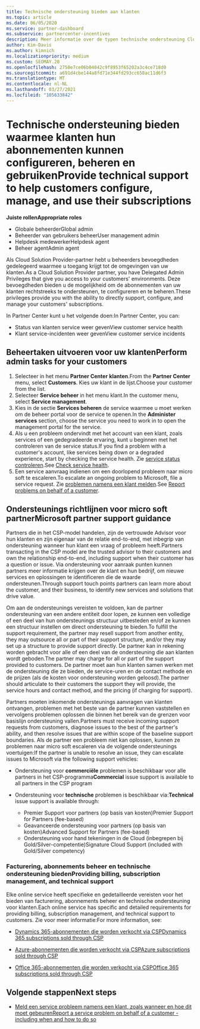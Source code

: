 ```yaml
---
title: Technische ondersteuning bieden aan klanten
ms.topic: article
ms.date: 06/05/2020
ms.service: partner-dashboard
ms.subservice: partnercenter-incentives
description: Meer informatie over de typen technische ondersteuning Cloud Solution Provider-programma partners kunnen hun klanten aanbieden.
author: Kim-Davis
ms.author: kimnich
ms.localizationpriority: medium
ms.custom: SEOMAY.20
ms.openlocfilehash: 2750e7ce06b04042c9f8953f65202a3c4ce718d0
ms.sourcegitcommit: a691d4cbe144a8fd71e344fd293cc658ac11d6f3
ms.translationtype: MT
ms.contentlocale: nl-NL
ms.lasthandoff: 03/27/2021
ms.locfileid: "105633842"
---
```

# <a name="provide-technical-support-to-help-customers-configure-manage-and-use-their-subscriptions"></a><span data-ttu-id="2eb18-103">Technische ondersteuning bieden waarmee klanten hun abonnementen kunnen configureren, beheren en gebruiken</span><span class="sxs-lookup"><span data-stu-id="2eb18-103">Provide technical support to help customers configure, manage, and use their subscriptions</span></span>


<span data-ttu-id="2eb18-104">**Juiste rollen**</span><span class="sxs-lookup"><span data-stu-id="2eb18-104">**Appropriate roles**</span></span>

- <span data-ttu-id="2eb18-105">Globale beheerder</span><span class="sxs-lookup"><span data-stu-id="2eb18-105">Global admin</span></span>
- <span data-ttu-id="2eb18-106">Beheerder van gebruikers beheer</span><span class="sxs-lookup"><span data-stu-id="2eb18-106">User management admin</span></span>
- <span data-ttu-id="2eb18-107">Helpdesk medewerker</span><span class="sxs-lookup"><span data-stu-id="2eb18-107">Helpdesk agent</span></span>
- <span data-ttu-id="2eb18-108">Beheer agent</span><span class="sxs-lookup"><span data-stu-id="2eb18-108">Admin agent</span></span>

<span data-ttu-id="2eb18-109">Als Cloud Solution Provider-partner hebt u beheerders bevoegdheden gedelegeerd waarmee u toegang krijgt tot de omgevingen van uw klanten.</span><span class="sxs-lookup"><span data-stu-id="2eb18-109">As a Cloud Solution Provider partner, you have Delegated Admin Privileges that give you access to your customers' environments.</span></span> <span data-ttu-id="2eb18-110">Deze bevoegdheden bieden u de mogelijkheid om de abonnementen van uw klanten rechtstreeks te ondersteunen, te configureren en te beheren.</span><span class="sxs-lookup"><span data-stu-id="2eb18-110">These privileges provide you with the ability to directly support, configure, and manage your customers' subscriptions.</span></span>

<span data-ttu-id="2eb18-111">In Partner Center kunt u het volgende doen:</span><span class="sxs-lookup"><span data-stu-id="2eb18-111">In Partner Center, you can:</span></span>

- <span data-ttu-id="2eb18-112">Status van klanten service weer geven</span><span class="sxs-lookup"><span data-stu-id="2eb18-112">View customer service health</span></span>
- <span data-ttu-id="2eb18-113">Klant service-incidenten weer geven</span><span class="sxs-lookup"><span data-stu-id="2eb18-113">View customer service incidents</span></span>

## <a name="perform-admin-tasks-for-your-customers"></a><span data-ttu-id="2eb18-114">Beheertaken uitvoeren voor uw klanten</span><span class="sxs-lookup"><span data-stu-id="2eb18-114">Perform admin tasks for your customers</span></span>

1. <span data-ttu-id="2eb18-115">Selecteer in het menu **Partner Center** **klanten**.</span><span class="sxs-lookup"><span data-stu-id="2eb18-115">From the **Partner Center** menu, select **Customers**.</span></span> <span data-ttu-id="2eb18-116">Kies uw klant in de lijst.</span><span class="sxs-lookup"><span data-stu-id="2eb18-116">Choose your customer from the list.</span></span>
2. <span data-ttu-id="2eb18-117">Selecteer **Service beheer** in het menu klant.</span><span class="sxs-lookup"><span data-stu-id="2eb18-117">In the customer menu, select **Service management**.</span></span>
3. <span data-ttu-id="2eb18-118">Kies in de sectie **Services beheren** de service waarmee u moet werken om de beheer portal voor de service te openen.</span><span class="sxs-lookup"><span data-stu-id="2eb18-118">In the **Administer services** section, choose the service you need to work in to open the management portal for the service.</span></span>
4. <span data-ttu-id="2eb18-119">Als u een probleem ondervindt met het account van een klant, zoals services of een gedegradeerde ervaring, kunt u beginnen met het controleren van de service status.</span><span class="sxs-lookup"><span data-stu-id="2eb18-119">If you find a problem with a customer's account, like services being down or a degraded experience, start by checking the service health.</span></span> <span data-ttu-id="2eb18-120">Zie [service status controleren](check-service-health.md).</span><span class="sxs-lookup"><span data-stu-id="2eb18-120">See [Check service health](check-service-health.md).</span></span>
5. <span data-ttu-id="2eb18-121">Een service aanvraag indienen om een doorlopend probleem naar micro soft te escaleren.</span><span class="sxs-lookup"><span data-stu-id="2eb18-121">To escalate an ongoing problem to Microsoft, file a service request.</span></span> <span data-ttu-id="2eb18-122">Zie [problemen namens een klant melden](report-problems-on-behalf-of-a-customer.md).</span><span class="sxs-lookup"><span data-stu-id="2eb18-122">See [Report problems on behalf of a customer](report-problems-on-behalf-of-a-customer.md).</span></span>

## <a name="microsoft-partner-support-guidance"></a><span data-ttu-id="2eb18-123">Ondersteunings richtlijnen voor micro soft partner</span><span class="sxs-lookup"><span data-stu-id="2eb18-123">Microsoft partner support guidance</span></span>

<span data-ttu-id="2eb18-124">Partners die in het CSP-model handelen, zijn de vertrouwde Advisor voor hun klanten en zijn eigenaar van de relatie end-to-end, met inbegrip van ondersteuning wanneer hun klant een vraag of probleem heeft.</span><span class="sxs-lookup"><span data-stu-id="2eb18-124">Partners transacting in the CSP model are the trusted advisor to their customers and own the relationship end-to-end, including support when their customer has a question or issue.</span></span> <span data-ttu-id="2eb18-125">Via ondersteuning voor aanraak punten kunnen partners meer informatie krijgen over de klant en hun bedrijf, om nieuwe services en oplossingen te identificeren die de waarde ondersteunen.</span><span class="sxs-lookup"><span data-stu-id="2eb18-125">Through support touch points partners can learn more about the customer, and their business, to identify new services and solutions that drive value.</span></span>

<span data-ttu-id="2eb18-126">Om aan de ondersteunings vereisten te voldoen, kan de partner ondersteuning van een andere entiteit door lopen, ze kunnen een volledige of een deel van hun ondersteunings structuur uitbesteden en/of ze kunnen een structuur instellen om direct ondersteuning te bieden.</span><span class="sxs-lookup"><span data-stu-id="2eb18-126">To fulfill the support requirement, the partner may resell support from another entity, they may outsource all or part of their support structure, and/or they may set up a structure to provide support directly.</span></span>  <span data-ttu-id="2eb18-127">De partner kan in rekening worden gebracht voor alle of een deel van de ondersteuning die aan klanten wordt geboden.</span><span class="sxs-lookup"><span data-stu-id="2eb18-127">The partner may charge for all or part of the support provided to customers.</span></span> <span data-ttu-id="2eb18-128">De partner moet aan hun klanten samen werken met de ondersteuning die ze bieden, de service-uren en de contact methode en de prijzen (als de kosten voor ondersteuning worden geloosd).</span><span class="sxs-lookup"><span data-stu-id="2eb18-128">The partner should articulate to their customers the support they will provide, the service hours and contact method, and the pricing (if charging for support).</span></span> 

<span data-ttu-id="2eb18-129">Partners moeten inkomende ondersteunings aanvragen van klanten ontvangen, problemen met het beste van de partner kunnen vaststellen en vervolgens problemen oplossen die binnen het bereik van de grenzen voor basislijn ondersteuning vallen.</span><span class="sxs-lookup"><span data-stu-id="2eb18-129">Partners must receive incoming support requests from customers, diagnose issues to the best of the partner's ability, and then resolve issues that are within scope of the baseline support boundaries.</span></span> <span data-ttu-id="2eb18-130">Als de partner een probleem niet kan oplossen, kunnen ze problemen naar micro soft escaleren via de volgende ondersteunings voertuigen:</span><span class="sxs-lookup"><span data-stu-id="2eb18-130">If the partner is unable to resolve an issue, they can escalate issues to Microsoft via the following support vehicles:</span></span>

- <span data-ttu-id="2eb18-131">Ondersteuning voor **commerciële** problemen is beschikbaar voor alle partners in het CSP-programma</span><span class="sxs-lookup"><span data-stu-id="2eb18-131">**Commercial** issue support is available to all partners in the CSP program</span></span>

- <span data-ttu-id="2eb18-132">Ondersteuning voor **technische** problemen is beschikbaar via:</span><span class="sxs-lookup"><span data-stu-id="2eb18-132">**Technical** issue support is available through:</span></span>

  - <span data-ttu-id="2eb18-133">Premier Support voor partners (op basis van kosten)</span><span class="sxs-lookup"><span data-stu-id="2eb18-133">Premier Support for Partners (fee-based)</span></span>
  - <span data-ttu-id="2eb18-134">Geavanceerde ondersteuning voor partners (op basis van kosten)</span><span class="sxs-lookup"><span data-stu-id="2eb18-134">Advanced Support for Partners (fee-based)</span></span>
  - <span data-ttu-id="2eb18-135">Ondersteuning voor hand tekeningen in de Cloud (inbegrepen bij Gold/Silver-competentie)</span><span class="sxs-lookup"><span data-stu-id="2eb18-135">Signature Cloud Support (included with Gold/Silver competency)</span></span>

### <a name="providing-billing-subscription-management-and-technical-support"></a><span data-ttu-id="2eb18-136">Facturering, abonnements beheer en technische ondersteuning bieden</span><span class="sxs-lookup"><span data-stu-id="2eb18-136">Providing billing, subscription management, and technical support</span></span> 

<span data-ttu-id="2eb18-137">Elke online service heeft specifieke en gedetailleerde vereisten voor het bieden van facturering, abonnements beheer en technische ondersteuning voor klanten.</span><span class="sxs-lookup"><span data-stu-id="2eb18-137">Each online service has specific and detailed requirements for providing billing, subscription management, and technical support to customers.</span></span> <span data-ttu-id="2eb18-138">Zie voor meer informatie:</span><span class="sxs-lookup"><span data-stu-id="2eb18-138">For more information, see:</span></span>

- [<span data-ttu-id="2eb18-139">Dynamics 365-abonnementen die worden verkocht via CSP</span><span class="sxs-lookup"><span data-stu-id="2eb18-139">Dynamics 365 subscriptions sold through CSP</span></span>](https://www.microsoftpartnercommunity.com/t5/CSP/Microsoft-Partner-Support-Guidance/m-p/5262#M30)

- [<span data-ttu-id="2eb18-140">Azure-abonnementen die worden verkocht via CSP</span><span class="sxs-lookup"><span data-stu-id="2eb18-140">Azure subscriptions sold through CSP</span></span>](https://www.microsoftpartnercommunity.com/t5/CSP/Microsoft-Partner-Support-Guidance/m-p/5263#M31)

- [<span data-ttu-id="2eb18-141">Office 365-abonnementen die worden verkocht via CSP</span><span class="sxs-lookup"><span data-stu-id="2eb18-141">Office 365 subscriptions sold through CSP</span></span>](https://www.microsoftpartnercommunity.com/t5/CSP/Microsoft-Partner-Support-Guidance/m-p/5264#M32)

## <a name="next-steps"></a><span data-ttu-id="2eb18-142">Volgende stappen</span><span class="sxs-lookup"><span data-stu-id="2eb18-142">Next steps</span></span>

- [<span data-ttu-id="2eb18-143">Meld een service probleem namens een klant, zoals wanneer en hoe dit moet gebeuren</span><span class="sxs-lookup"><span data-stu-id="2eb18-143">Report a service problem on behalf of a customer - including when and how to do so</span></span>](report-problems-on-behalf-of-a-customer.md)